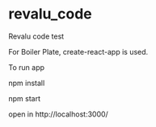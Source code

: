 # revalu_code
Revalu code test

For Boiler Plate, create-react-app is used.

To run app

npm install

npm start

open in http://localhost:3000/
